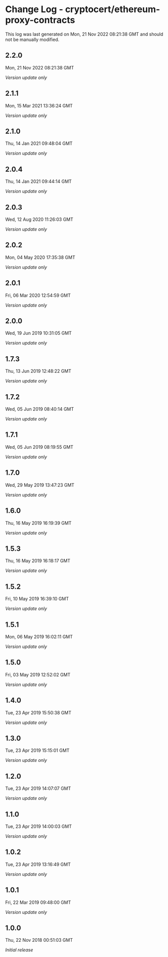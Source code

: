 # Change Log - cryptocert/ethereum-proxy-contracts

This log was last generated on Mon, 21 Nov 2022 08:21:38 GMT and should not be manually modified.

## 2.2.0

Mon, 21 Nov 2022 08:21:38 GMT

_Version update only_

## 2.1.1

Mon, 15 Mar 2021 13:36:24 GMT

_Version update only_

## 2.1.0

Thu, 14 Jan 2021 09:48:04 GMT

_Version update only_

## 2.0.4

Thu, 14 Jan 2021 09:44:14 GMT

_Version update only_

## 2.0.3

Wed, 12 Aug 2020 11:26:03 GMT

_Version update only_

## 2.0.2

Mon, 04 May 2020 17:35:38 GMT

_Version update only_

## 2.0.1

Fri, 06 Mar 2020 12:54:59 GMT

_Version update only_

## 2.0.0

Wed, 19 Jun 2019 10:31:05 GMT

_Version update only_

## 1.7.3

Thu, 13 Jun 2019 12:48:22 GMT

_Version update only_

## 1.7.2

Wed, 05 Jun 2019 08:40:14 GMT

_Version update only_

## 1.7.1

Wed, 05 Jun 2019 08:19:55 GMT

_Version update only_

## 1.7.0

Wed, 29 May 2019 13:47:23 GMT

_Version update only_

## 1.6.0

Thu, 16 May 2019 16:19:39 GMT

_Version update only_

## 1.5.3

Thu, 16 May 2019 16:18:17 GMT

_Version update only_

## 1.5.2

Fri, 10 May 2019 16:39:10 GMT

_Version update only_

## 1.5.1

Mon, 06 May 2019 16:02:11 GMT

_Version update only_

## 1.5.0

Fri, 03 May 2019 12:52:02 GMT

_Version update only_

## 1.4.0

Tue, 23 Apr 2019 15:50:38 GMT

_Version update only_

## 1.3.0

Tue, 23 Apr 2019 15:15:01 GMT

_Version update only_

## 1.2.0

Tue, 23 Apr 2019 14:07:07 GMT

_Version update only_

## 1.1.0

Tue, 23 Apr 2019 14:00:03 GMT

_Version update only_

## 1.0.2

Tue, 23 Apr 2019 13:16:49 GMT

_Version update only_

## 1.0.1

Fri, 22 Mar 2019 09:48:00 GMT

_Version update only_

## 1.0.0

Thu, 22 Nov 2018 00:51:03 GMT

_Initial release_
